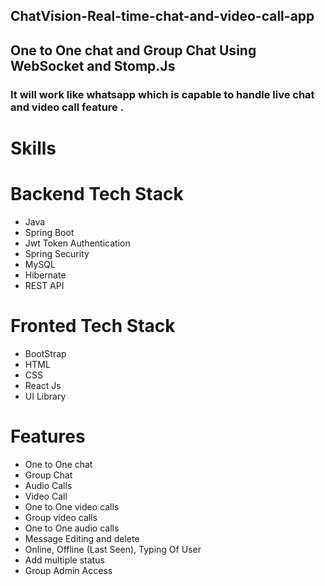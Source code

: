 ## ChatVision-Real-time-chat-and-video-call-app          
## One to One chat and Group Chat Using WebSocket and Stomp.Js  
### It will work like whatsapp which is capable to handle live chat and video call feature .
# Skills       
# Backend Tech Stack
- Java
- Spring Boot
- Jwt Token Authentication
- Spring Security
- MySQL                   
- Hibernate
- REST API
# Fronted Tech Stack 
- BootStrap
- HTML
- CSS
- React Js
- UI Library

# Features
- One to One chat
- Group Chat
- Audio Calls 
- Video Call
- One to One video calls
- Group video calls
- One to One audio calls
- Message Editing and delete
- Online, Offline (Last Seen), Typing Of User 
- Add multiple status   
- Group Admin Access                       
                             
  
